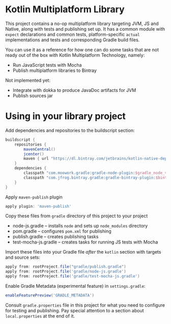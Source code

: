 # Kotlin Multiplatform Library 

This project contains a no-op multiplatform library targeting JVM, JS and Native, along with tests and publishing
set up. It has a common module with `expect` declarations and common tests, platform-specific `actual` implementations 
and tests and corresponding Gradle build files.  

You can use it as a reference for how one can do some tasks that are not ready out of the box with Kotlin 
Multiplatform Technology, namely:

* Run JavaScript tests with Mocha
* Publish multiplatform libraries to Bintray

Not implemented yet:

* Integrate with dokka to produce JavaDoc artifacts for JVM
* Publish sources jar

# Using in your library project

Add dependencies and repositories to the buildscript section:

```groovy
buildscript {
    repositories {
        mavenCentral()
        jcenter()
        maven { url "https://dl.bintray.com/jetbrains/kotlin-native-dependencies" }
    }
    dependencies {
        classpath "com.moowork.gradle:gradle-node-plugin:$gradle_node_version"
        classpath "com.jfrog.bintray.gradle:gradle-bintray-plugin:$bintray_plugin_version"
    }
}
```

Apply `maven-publish` plugin

```groovy
apply plugin: 'maven-publish'
```

Copy these files from `gradle` directory of this project to your project

  * node-js.gradle – installs `node` and sets up `node_modules` directory
  * pom.gradle – configures `pom.xml` for publishing
  * publish.gradle – creates publishing tasks
  * test-mocha-js.gradle – creates tasks for running JS tests with Mocha


Import these files into your Gradle file *after* the `kotlin` section with targets and source sets:

```groovy
apply from: rootProject.file("gradle/publish.gradle")
apply from: rootProject.file('gradle/node-js.gradle')
apply from: rootProject.file('gradle/test-mocha-js.gradle')
```

Enable Gradle Metadata (experimental feature) in `settings.gradle`:

```groovy
enableFeaturePreview('GRADLE_METADATA')
```

Consult `gradle.properties` file in this project for what you need to configure for testing and publishing.
Pay special attention to a section about `local.properties` at the end of it. 